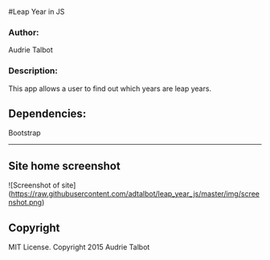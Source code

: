 #Leap Year in JS
<h3>Author:</h3>
Audrie Talbot

<h3>Description:</h3>
This app allows a user to find out which years are leap years.

<h2>Dependencies:</h2>

Bootstrap


---------
## Site home screenshot

![Screenshot of site] (https://raw.githubusercontent.com/adtalbot/leap_year_js/master/img/screenshot.png)


<h2>Copyright</h2>
MIT License. Copyright 2015  Audrie Talbot
